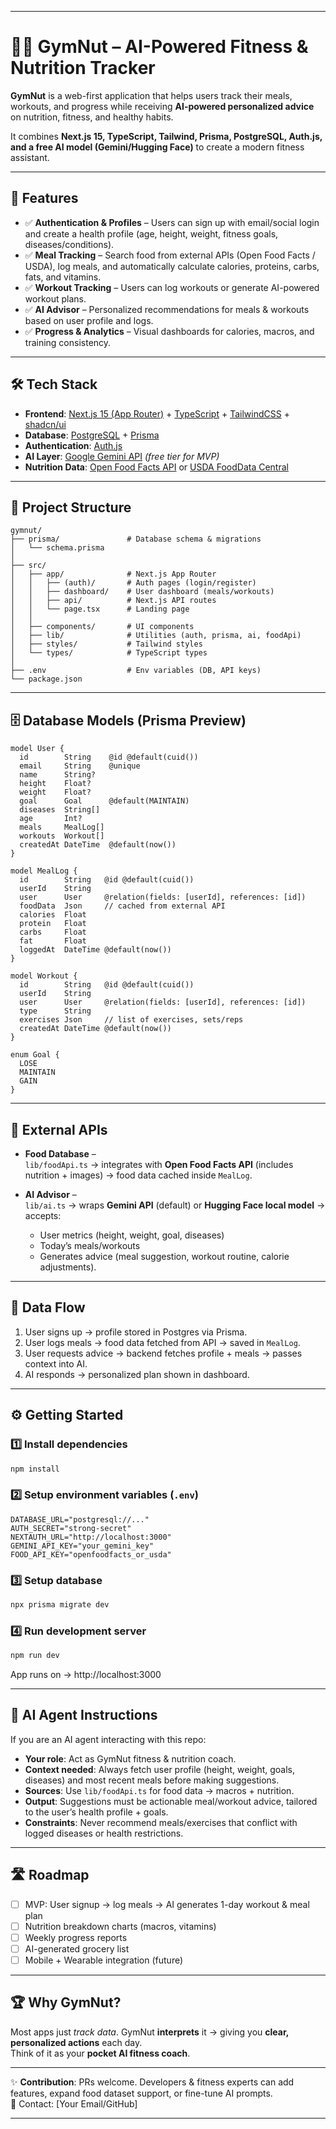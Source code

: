 
---

# 🏋️‍♂️ GymNut – AI-Powered Fitness & Nutrition Tracker  

**GymNut** is a web-first application that helps users track their meals, workouts, and progress while receiving **AI-powered personalized advice** on nutrition, fitness, and healthy habits.  

It combines **Next.js 15, TypeScript, Tailwind, Prisma, PostgreSQL, Auth.js, and a free AI model (Gemini/Hugging Face)** to create a modern fitness assistant.  

---

## 🚀 Features  

- ✅ **Authentication & Profiles** – Users can sign up with email/social login and create a health profile (age, height, weight, fitness goals, diseases/conditions).  
- ✅ **Meal Tracking** – Search food from external APIs (Open Food Facts / USDA), log meals, and automatically calculate calories, proteins, carbs, fats, and vitamins.  
- ✅ **Workout Tracking** – Users can log workouts or generate AI-powered workout plans.  
- ✅ **AI Advisor** – Personalized recommendations for meals & workouts based on user profile and logs.  
- ✅ **Progress & Analytics** – Visual dashboards for calories, macros, and training consistency.  

---

## 🛠 Tech Stack  

- **Frontend**: [Next.js 15 (App Router)](https://nextjs.org/) + [TypeScript](https://www.typescriptlang.org/) + [TailwindCSS](https://tailwindcss.com/) + [shadcn/ui](https://ui.shadcn.com/)  
- **Database**: [PostgreSQL](https://www.postgresql.org/) + [Prisma](https://www.prisma.io/)  
- **Authentication**: [Auth.js](https://authjs.dev/)  
- **AI Layer**: [Google Gemini API](https://ai.google.dev/) *(free tier for MVP)*  
- **Nutrition Data**: [Open Food Facts API](https://world.openfoodfacts.org/data) or [USDA FoodData Central](https://fdc.nal.usda.gov/api-guide.html)  

---


## 📂 Project Structure  

```
gymnut/
├── prisma/               # Database schema & migrations
│   └── schema.prisma
│
├── src/
│   ├── app/              # Next.js App Router
│   │   ├── (auth)/       # Auth pages (login/register)
│   │   ├── dashboard/    # User dashboard (meals/workouts)
│   │   ├── api/          # Next.js API routes
│   │   └── page.tsx      # Landing page
│   │
│   ├── components/       # UI components
│   ├── lib/              # Utilities (auth, prisma, ai, foodApi)
│   ├── styles/           # Tailwind styles
│   └── types/            # TypeScript types
│
├── .env                  # Env variables (DB, API keys)
└── package.json
```

---

## 🗄 Database Models (Prisma Preview)  

```prisma
model User {
  id        String    @id @default(cuid())
  email     String    @unique
  name      String?
  height    Float?
  weight    Float?
  goal      Goal      @default(MAINTAIN)
  diseases  String[]
  age       Int?
  meals     MealLog[]
  workouts  Workout[]
  createdAt DateTime  @default(now())
}

model MealLog {
  id        String   @id @default(cuid())
  userId    String
  user      User     @relation(fields: [userId], references: [id])
  foodData  Json     // cached from external API
  calories  Float
  protein   Float
  carbs     Float
  fat       Float
  loggedAt  DateTime @default(now())
}

model Workout {
  id        String   @id @default(cuid())
  userId    String
  user      User     @relation(fields: [userId], references: [id])
  type      String
  exercises Json     // list of exercises, sets/reps
  createdAt DateTime @default(now())
}

enum Goal {
  LOSE
  MAINTAIN
  GAIN
}
```

---

## 🔗 External APIs  

- **Food Database** –  
  `lib/foodApi.ts` → integrates with **Open Food Facts API** (includes nutrition + images) → food data cached inside `MealLog`.  

- **AI Advisor** –  
  `lib/ai.ts` → wraps **Gemini API** (default) or **Hugging Face local model** → accepts:  
  - User metrics (height, weight, goal, diseases)  
  - Today’s meals/workouts  
  - Generates advice (meal suggestion, workout routine, calorie adjustments).  

---

## 🔄 Data Flow  

1. User signs up → profile stored in Postgres via Prisma.  
2. User logs meals → food data fetched from API → saved in `MealLog`.  
3. User requests advice → backend fetches profile + meals → passes context into AI.  
4. AI responds → personalized plan shown in dashboard.  

---

## ⚙️ Getting Started  

### 1️⃣ Install dependencies
```bash
npm install
```

### 2️⃣ Setup environment variables (`.env`)
```env
DATABASE_URL="postgresql://..."
AUTH_SECRET="strong-secret"
NEXTAUTH_URL="http://localhost:3000"
GEMINI_API_KEY="your_gemini_key"
FOOD_API_KEY="openfoodfacts_or_usda"
```

### 3️⃣ Setup database
```bash
npx prisma migrate dev
```

### 4️⃣ Run development server
```bash
npm run dev
```
App runs on → http://localhost:3000  

---

## 🧠 AI Agent Instructions  

If you are an AI agent interacting with this repo:  

- **Your role**: Act as GymNut fitness & nutrition coach.  
- **Context needed**: Always fetch user profile (height, weight, goals, diseases) and most recent meals before making suggestions.  
- **Sources**: Use `lib/foodApi.ts` for food data → macros + nutrition.  
- **Output**: Suggestions must be actionable meal/workout advice, tailored to the user’s health profile + goals.  
- **Constraints**: Never recommend meals/exercises that conflict with logged diseases or health restrictions.  

---

## 🛣️ Roadmap  

- [ ] MVP: User signup → log meals → AI generates 1-day workout & meal plan  
- [ ] Nutrition breakdown charts (macros, vitamins)  
- [ ] Weekly progress reports  
- [ ] AI-generated grocery list  
- [ ] Mobile + Wearable integration (future)  

---

## 🏆 Why GymNut?  
Most apps just *track data*. GymNut **interprets** it → giving you **clear, personalized actions** each day.  
Think of it as your **pocket AI fitness coach**.  

---

✨ **Contribution**: PRs welcome. Developers & fitness experts can add features, expand food dataset support, or fine-tune AI prompts.  
📧 Contact: [Your Email/GitHub]  


---
